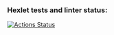 ### Hexlet tests and linter status:
[![Actions Status](https://github.com/stasyurin/java-project-lvl1/workflows/hexlet-check/badge.svg)](https://github.com/stasyurin/java-project-lvl1/actions)